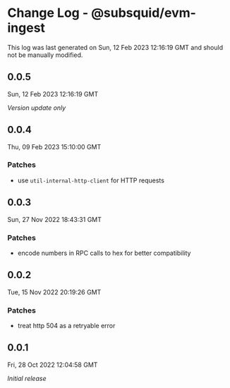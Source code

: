 # Change Log - @subsquid/evm-ingest

This log was last generated on Sun, 12 Feb 2023 12:16:19 GMT and should not be manually modified.

## 0.0.5
Sun, 12 Feb 2023 12:16:19 GMT

_Version update only_

## 0.0.4
Thu, 09 Feb 2023 15:10:00 GMT

### Patches

- use `util-internal-http-client` for HTTP requests

## 0.0.3
Sun, 27 Nov 2022 18:43:31 GMT

### Patches

- encode numbers in RPC calls to hex for better compatibility

## 0.0.2
Tue, 15 Nov 2022 20:19:26 GMT

### Patches

- treat http 504 as a retryable error

## 0.0.1
Fri, 28 Oct 2022 12:04:58 GMT

_Initial release_

